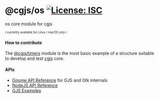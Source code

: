 # @cgjs/os [![License: ISC](https://img.shields.io/badge/License-ISC-yellow.svg)](https://opensource.org/licenses/ISC)

os core module for cgjs

<sup><sub>( currently available for Linux / macOS only )</sub></sup>

#### How to contribute

The [@cgjs/timers](https://github.com/cgjs/cgjs-timers) module is the most basic example of a structure suitable to develop and test [cgjs](https://github.com/cgjs/cgjs) core.

#### APIs

  * [Gnome API Reference](https://developer.gnome.org/references) for GJS and Gtk internals
  * [NodeJS API Reference](https://nodejs.org/api/documentation.html)
  * [GJS Examples](https://github.com/optimisme/gjs-examples)
